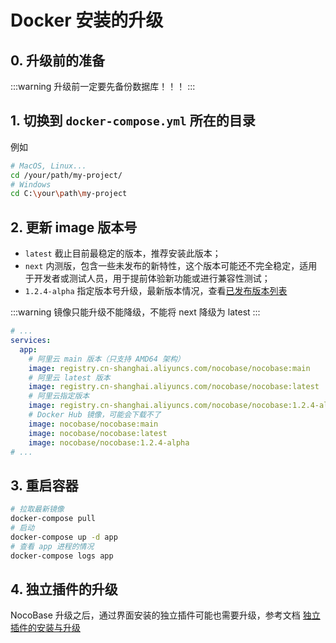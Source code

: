 # Docker 安装的升级

## 0. 升级前的准备

:::warning
升级前一定要先备份数据库！！！
:::

## 1. 切换到 `docker-compose.yml` 所在的目录

例如

```bash
# MacOS, Linux...
cd /your/path/my-project/
# Windows
cd C:\your\path\my-project
```

## 2. 更新 image 版本号

- `latest` 截止目前最稳定的版本，推荐安装此版本；
- `next` 内测版，包含一些未发布的新特性，这个版本可能还不完全稳定，适用于开发者或测试人员，用于提前体验新功能或进行兼容性测试；
- `1.2.4-alpha` 指定版本号升级，最新版本情况，查看[已发布版本列表](https://hub.docker.com/r/nocobase/nocobase/tags)

:::warning
镜像只能升级不能降级，不能将 next 降级为 latest
:::

```yml
# ...
services:
  app:
    # 阿里云 main 版本（只支持 AMD64 架构）
    image: registry.cn-shanghai.aliyuncs.com/nocobase/nocobase:main
    # 阿里云 latest 版本
    image: registry.cn-shanghai.aliyuncs.com/nocobase/nocobase:latest
    # 阿里云指定版本
    image: registry.cn-shanghai.aliyuncs.com/nocobase/nocobase:1.2.4-alpha
    # Docker Hub 镜像，可能会下载不了
    image: nocobase/nocobase:main
    image: nocobase/nocobase:latest
    image: nocobase/nocobase:1.2.4-alpha
# ...
```

## 3. 重启容器

```bash
# 拉取最新镜像
docker-compose pull
# 启动
docker-compose up -d app
# 查看 app 进程的情况
docker-compose logs app
```

## 4. 独立插件的升级

NocoBase 升级之后，通过界面安装的独立插件可能也需要升级，参考文档 [独立插件的安装与升级](/welcome/getting-started/plugin)
